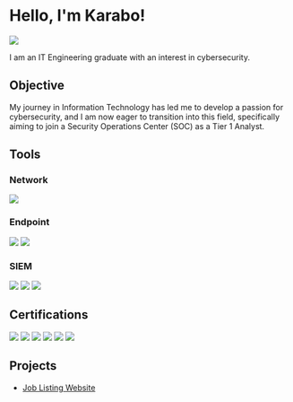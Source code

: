 # Hello, I'm Karabo!
<a href="https://www.linkedin.com/in/karabo-dimapo-722411193/"><img src="https://img.shields.io/badge/-LinkedIn-0072b1?&style=for-the-badge&logo=linkedin&logoColor=white" /></a>


I am an IT Engineering graduate with an interest in cybersecurity.

## Objective
<!-- [Provide Objective - Remove this afterwards]] -->

My journey in Information Technology has led me to develop a passion for cybersecurity, and I am now eager to transition into this field, specifically aiming to join a Security Operations Center (SOC) as a Tier 1 Analyst.

<!-- ## Skills
[Provide skills and associated project. Make sure to hyperlink the project - Remove this afterwards]]

| Skill                                         | Associated Project         |
|-----------------------------------------------|----------------------------|
| SIEM Implementation and Log Analysis          | <a href="https://google.com">Detection Lab</a>|
| Network Traffic Monitoring and Attack Detection | <a href="https://google.com">Detection Lab</a>|
| Security Automation with Shuffle SOAR         | SOC Automation Lab|
| Incident Response Planning and Execution      | SOC Automation Lab|
| Case Management with TheHive                  | SOC Automation Lab|
| Scripting and Automation for Threat Mitigation | SOC Automation Lab| -->

## Tools
<!-- [Provide tools and break them down into categories. Use ChatGPT to help create the link - Remove this afterwards]] -->

### Network
<div>
    <img src="https://img.shields.io/badge/-Wireshark-1679A7?&style=for-the-badge&logo=Wireshark&logoColor=white" />
</div>

### Endpoint
<div>
    <img src="https://img.shields.io/badge/-Microsoft_Defender_for_Endpoint-00A4EF?&style=for-the-badge&logo=Microsoft&logoColor=white" />
    <img src="https://img.shields.io/badge/-Velociraptor-4B275F?&style=for-the-badge&logo=Velociraptor&logoColor=white" />
</div>

### SIEM
<div>
    <img src="https://img.shields.io/badge/-Microsoft_Sentinel-0078D4?&style=for-the-badge&logo=Microsoft&logoColor=white" />
    <img src="https://img.shields.io/badge/-Splunk-000000?&style=for-the-badge&logo=Splunk&logoColor=white" />
    <img src="https://img.shields.io/badge/-Elastic-005571?&style=for-the-badge&logo=Elastic&logoColor=white" />
</div>

## Certifications
<div>
<img src="https://img.shields.io/badge/-Security%2B-FF0000?&style=for-the-badge&logo=CompTIA&logoColor=white" />
<img src="https://img.shields.io/badge/-CySA%2B-2D5D7E?&style=for-the-badge&logo=CompTIA&logoColor=white" />
<img src="https://img.shields.io/badge/-Project%2B-FF9000?&style=for-the-badge&logo=CompTIA&logoColor=white" />
<img src="https://img.shields.io/badge/-Azure Fundamentals-0089D6?&style=for-the-badge&logo=MicrosoftAzure&logoColor=white" />
<img src="https://img.shields.io/badge/-Microsoft 365 Fundamentals-0078D4?&style=for-the-badge&logo=microsoft&logoColor=white" />
<img src="https://img.shields.io/badge/-Azure Data Fundamentals-0078D4?&style=for-the-badge&logo=microsoft&logoColor=white" />
</div>

## Projects
- <a href= "https://github.com/TheHashKitsune/JobListingWebsite/tree/main"> Job Listing Website </a>
